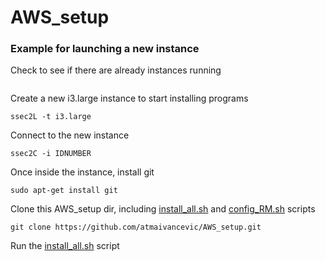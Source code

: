 # AWS_setup

### Example for launching a new instance

Check to see if there are already instances running

```ssec2C -l
```

Create a new i3.large instance to start installing programs

```ssec2L -t i3.large```

Connect to the new instance

`ssec2C -i IDNUMBER`

Once inside the instance, install git

`sudo apt-get install git`

Clone this AWS_setup dir, including [install_all.sh](install_all.sh) and [config_RM.sh](config_RM.sh) scripts

`git clone https://github.com/atmaivancevic/AWS_setup.git`

Run the [install_all.sh](install_all.sh) script




